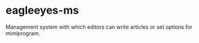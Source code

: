 # eagleeyes-ms
Management system with which editors can write articles or set options for mimiprogram.
